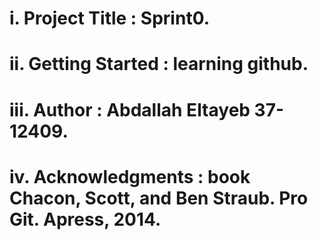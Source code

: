 # i. Project Title : Sprint0.
# ii. Getting Started : learning github.
# iii. Author : Abdallah Eltayeb 37-12409.
# iv. Acknowledgments : book Chacon, Scott, and Ben Straub. Pro Git. Apress, 2014.
